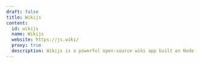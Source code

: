 ```yaml
---
draft: false
title: Wikijs
content:
  id: wikijs
  name: Wikijs
  website: https://js.wiki/
  proxy: true
  description: Wikijs is a powerful open-source wiki app built on Node.js, Git and Markdown.
---
```

